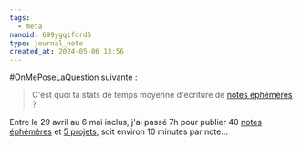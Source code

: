 ```yaml
---
tags:
  - meta
nanoid: 699ygqifdrd5
type: journal_note
created_at: 2024-05-06 13:56
---
```

#OnMePoseLaQuestion suivante :

> C'est quoi ta stats de temps moyenne d'écriture de [notes éphémères](https://notes.sklein.xyz/Notes-%C3%A9ph%C3%A9m%C3%A8res/) ?

Entre le 29 avril au 6 mai inclus, j'ai passé 7h pour publier 40 [notes éphémères](https://notes.sklein.xyz/Notes-%C3%A9ph%C3%A9m%C3%A8res/) et [5 projets](https://notes.sklein.xyz/Projets/), soit environ 10 minutes par note…



